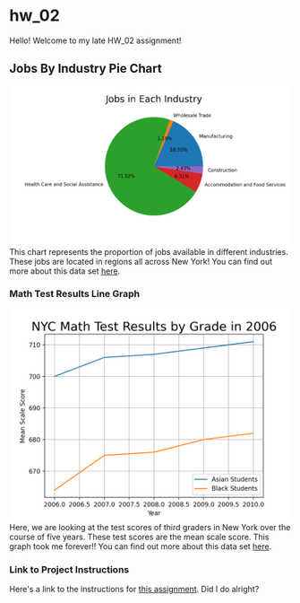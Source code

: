 # hw_02
Hello! Welcome to my late HW_02 assignment!
## Jobs By Industry Pie Chart
![Jobs by Industry Pie Chart](https://github.com/janetcen/hw_02/blob/main/JobsByIndustry.png?raw=true)
This chart represents the proportion of jobs available in different industries. These jobs are located in regions all across New York!
You can find out more about this data set [here](https://catalog.data.gov/dataset/jobs-by-industry-beginning-2012).
### Math Test Results Line Graph
![Math Test Results Line Graph](https://raw.githubusercontent.com/janetcen/hw_02/main/MathTestResults.png)
Here, we are looking at the test scores of third graders in New York over the course of five years. These test scores are the mean scale score. This graph took me forever!!
You can find out more about this data set [here](https://catalog.data.gov/dataset/2006-2011-nys-math-test-results-by-grade-citywide-by-race-ethnicity).
### Link to Project Instructions
Here's a link to the instructions for [this assignment](https://github.com/mikeizbicki/cmc-csci040/tree/2021fall/hw_02). Did I do alright?
